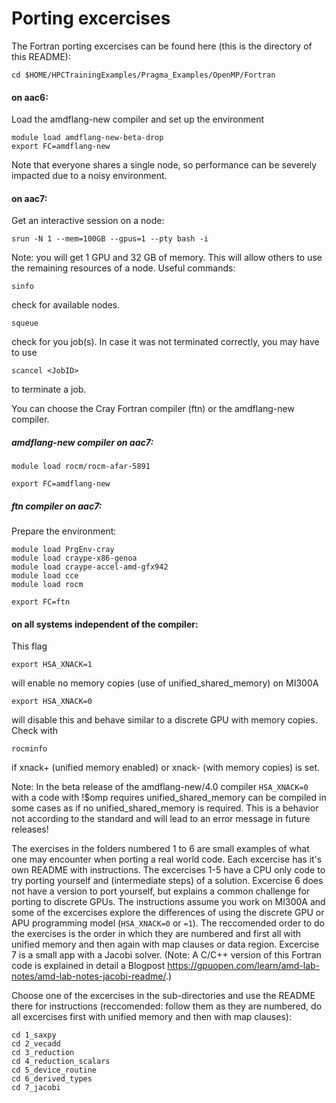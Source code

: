 # Porting excercises
The Fortran porting excercises can be found here (this is the directory of this README): 
```
cd $HOME/HPCTrainingExamples/Pragma_Examples/OpenMP/Fortran
```
#### on aac6:

Load the amdflang-new compiler and set up the environment 
```
module load amdflang-new-beta-drop
export FC=amdflang-new
```
Note that everyone shares a single node, so performance can be severely impacted due to a noisy environment.

#### on aac7:
Get an interactive session on a node:
```
srun -N 1 --mem=100GB --gpus=1 --pty bash -i
```
Note: you will get 1 GPU and 32 GB of memory. This will allow others to use the remaining resources of a node.
Useful commands:
```
sinfo
```
check for available nodes.
```
squeue
```
check for you job(s). In case it was not terminated correctly, you may have to use
```
scancel <JobID>
```
to terminate a job.

You can choose the Cray Fortran compiler (ftn) or the amdflang-new compiler.
##### amdflang-new compiler on aac7:
```
module load rocm/rocm-afar-5891
```
```
export FC=amdflang-new
```
##### ftn compiler on aac7:
Prepare the environment:
```
module load PrgEnv-cray
module load craype-x86-genoa
module load craype-accel-amd-gfx942
module load cce
module load rocm
```
```
export FC=ftn
```
#### on all systems independent of the compiler:
This flag
```
export HSA_XNACK=1
```
will enable no memory copies (use of unified_shared_memory) on MI300A
```
export HSA_XNACK=0
```
will disable this and behave similar to a discrete GPU with memory copies.
Check with
```
rocminfo
```
if xnack+ (unified memory enabled) or xnack- (with memory copies) is set.

Note: In the beta release of the amdflang-new/4.0 compiler ```HSA_XNACK=0``` with a code with !$omp requires unified_shared_memory can be compiled in some cases as if no unified_shared_memory is required. This is a behavior not according to the standard and will lead to an error message in future releases!

The exercises in the folders numbered 1 to 6 are small examples of what one may encounter when porting a real world code. 
Each excercise has it's own README with instructions.
The excercises 1-5 have a CPU only code to try porting yourself and (intermediate steps) of a solution. Excercise 6 does not have a version to port yourself, but explains a common challenge for porting to discrete GPUs.
The instructions assume you work on MI300A and some of the excercises explore the differences of using the discrete GPU or APU programming model (```HSA_XNACK=0``` or ```=1```).
The reccomended order to do the exercises is the order in which they are numbered and first all with unified memory and then again with map clauses or data region.
Excercise 7 is a small app with a Jacobi solver. (Note: A C/C++ version of this Fortran code is explained in detail a Blogpost https://gpuopen.com/learn/amd-lab-notes/amd-lab-notes-jacobi-readme/.) 

Choose one of the excercises in the sub-directories and use the README there for instructions (reccomended: follow them as they are numbered, do all excercises first with unified memory and then with map clauses):
```
cd 1_saxpy
cd 2_vecadd  
cd 3_reduction 
cd 4_reduction_scalars  
cd 5_device_routine 
cd 6_derived_types
cd 7_jacobi
```
